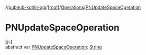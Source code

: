 //[pubnub-kotlin-api](../../../index.md)/[[root]](../index.md)/[Operations](index.md)/[PNUpdateSpaceOperation](-p-n-update-space-operation.md)

# PNUpdateSpaceOperation

[js]\
abstract var [PNUpdateSpaceOperation](-p-n-update-space-operation.md): [String](https://kotlinlang.org/api/core/kotlin-stdlib/kotlin/-string/index.html)
